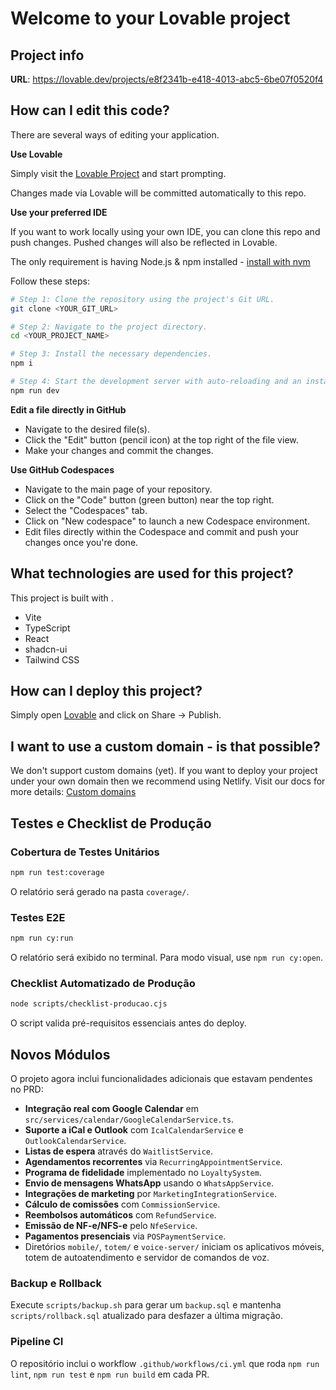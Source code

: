 # Welcome to your Lovable project

## Project info

**URL**: https://lovable.dev/projects/e8f2341b-e418-4013-abc5-6be07f0520f4

## How can I edit this code?

There are several ways of editing your application.

**Use Lovable**

Simply visit the [Lovable Project](https://lovable.dev/projects/e8f2341b-e418-4013-abc5-6be07f0520f4) and start prompting.

Changes made via Lovable will be committed automatically to this repo.

**Use your preferred IDE**

If you want to work locally using your own IDE, you can clone this repo and push changes. Pushed changes will also be reflected in Lovable.

The only requirement is having Node.js & npm installed - [install with nvm](https://github.com/nvm-sh/nvm#installing-and-updating)

Follow these steps:

```sh
# Step 1: Clone the repository using the project's Git URL.
git clone <YOUR_GIT_URL>

# Step 2: Navigate to the project directory.
cd <YOUR_PROJECT_NAME>

# Step 3: Install the necessary dependencies.
npm i

# Step 4: Start the development server with auto-reloading and an instant preview.
npm run dev
```

**Edit a file directly in GitHub**

- Navigate to the desired file(s).
- Click the "Edit" button (pencil icon) at the top right of the file view.
- Make your changes and commit the changes.

**Use GitHub Codespaces**

- Navigate to the main page of your repository.
- Click on the "Code" button (green button) near the top right.
- Select the "Codespaces" tab.
- Click on "New codespace" to launch a new Codespace environment.
- Edit files directly within the Codespace and commit and push your changes once you're done.

## What technologies are used for this project?

This project is built with .

- Vite
- TypeScript
- React
- shadcn-ui
- Tailwind CSS

## How can I deploy this project?

Simply open [Lovable](https://lovable.dev/projects/e8f2341b-e418-4013-abc5-6be07f0520f4) and click on Share -> Publish.

## I want to use a custom domain - is that possible?

We don't support custom domains (yet). If you want to deploy your project under your own domain then we recommend using Netlify. Visit our docs for more details: [Custom domains](https://docs.lovable.dev/tips-tricks/custom-domain/)

## Testes e Checklist de Produção

### Cobertura de Testes Unitários

```sh
npm run test:coverage
```
O relatório será gerado na pasta `coverage/`.

### Testes E2E

```sh
npm run cy:run
```
O relatório será exibido no terminal. Para modo visual, use `npm run cy:open`.

### Checklist Automatizado de Produção

```sh
node scripts/checklist-producao.cjs
```
O script valida pré-requisitos essenciais antes do deploy.

## Novos Módulos

O projeto agora inclui funcionalidades adicionais que estavam pendentes no PRD:

- **Integração real com Google Calendar** em `src/services/calendar/GoogleCalendarService.ts`.
- **Suporte a iCal e Outlook** com `IcalCalendarService` e `OutlookCalendarService`.
- **Listas de espera** através do `WaitlistService`.
- **Agendamentos recorrentes** via `RecurringAppointmentService`.
- **Programa de fidelidade** implementado no `LoyaltySystem`.
- **Envio de mensagens WhatsApp** usando o `WhatsAppService`.
- **Integrações de marketing** por `MarketingIntegrationService`.
- **Cálculo de comissões** com `CommissionService`.
- **Reembolsos automáticos** com `RefundService`.
- **Emissão de NF-e/NFS-e** pelo `NfeService`.
- **Pagamentos presenciais** via `POSPaymentService`.
- Diretórios `mobile/`, `totem/` e `voice-server/` iniciam os aplicativos móveis, totem de autoatendimento e servidor de comandos de voz.

### Backup e Rollback

Execute `scripts/backup.sh` para gerar um `backup.sql` e mantenha `scripts/rollback.sql` atualizado para desfazer a última migração.

### Pipeline CI

O repositório inclui o workflow `.github/workflows/ci.yml` que roda `npm run lint`, `npm run test` e `npm run build` em cada PR.
